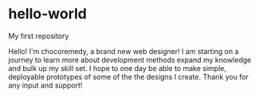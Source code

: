 # hello-world
My first repository

Hello! I'm chocoremedy, a brand new web designer! I am starting on a journey to learn more about development methods expand my knowledge and bulk up my skill set. I hope to one day be able to make simple, deployable prototypes of some of the the designs I create. Thank you for any input and support!
